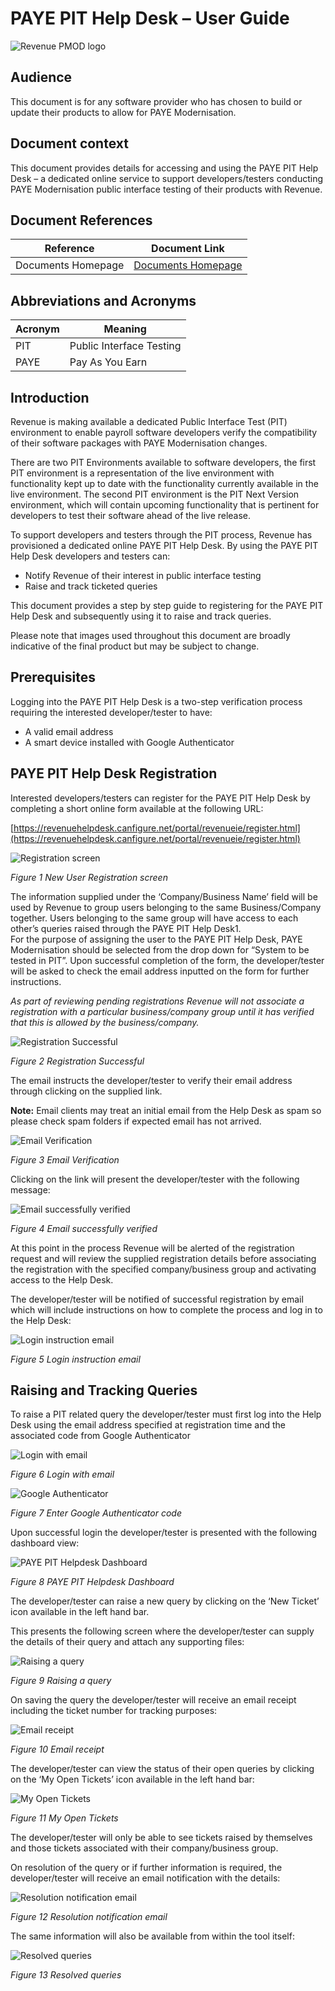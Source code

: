 # PAYE PIT Help Desk – User Guide 

![Revenue PMOD logo](./payepithelpdeskuserguide/image_5.png)

## Audience
This document is for any software provider who has chosen to build or update their products to allow for PAYE Modernisation.

## Document context
This document provides details for accessing and using the PAYE PIT Help Desk – a dedicated online service to support developers/testers conducting PAYE Modernisation public interface testing of their products with Revenue.

## Document References 

| Reference | Document Link |
| ----------- | ----------- |
| Documents Homepage | [Documents Homepage](https://revenue-ie.github.io/paye-employers-documentation/) |
 
## Abbreviations and Acronyms 

| Acronym | Meaning |
| ----------- | ----------- |
| PIT | Public Interface Testing |
| PAYE | Pay As You Earn |

## Introduction

Revenue is making available a dedicated Public Interface Test (PIT) environment to enable payroll 
software developers verify the compatibility of their software packages with PAYE Modernisation 
changes. 

There are two PIT Environments available to software developers, the first PIT environment is a 
representation of the live environment with functionality kept up to date with the functionality 
currently available in the live environment. The second PIT environment is the PIT Next Version 
environment, which will contain upcoming functionality that is pertinent for developers to test their 
software ahead of the live release.

To support developers and testers through the PIT process, Revenue has provisioned a dedicated 
online PAYE PIT Help Desk.  By using the PAYE PIT Help Desk developers and testers can: 

- Notify Revenue of their interest in public interface testing 
- Raise and track ticketed queries 

This document provides a step by step guide to registering for the PAYE PIT Help Desk and 
subsequently using it to raise and track queries. 

Please note that images used throughout this document are broadly indicative of the final product 
but may be subject to change. 

## Prerequisites 

Logging into the PAYE PIT Help Desk is a two-step verification process requiring the interested 
developer/tester to have: 

- A valid email address 
- A smart device installed with Google Authenticator 

## PAYE PIT Help Desk Registration 

Interested developers/testers can register for the PAYE PIT Help Desk by completing a short online 
form available at the following URL: 

[https://revenuehelpdesk.canfigure.net/portal/revenueie/register.html](https://revenuehelpdesk.canfigure.net/portal/revenueie/register.html)  

![Registration screen](./payepithelpdeskuserguide/image_11.png)

*Figure 1 New User Registration screen*

The information supplied under the ‘Company/Business Name’ field will be used by Revenue to 
group users belonging to the same Business/Company together.  Users belonging to the same group 
will have access to each other’s queries raised through the PAYE PIT Help Desk1.   
For the purpose of assigning the user to the PAYE PIT Help Desk, PAYE Modernisation should be 
selected from the drop down for “System to be tested in PIT”. 
Upon successful completion of the form, the developer/tester will be asked to check the email 
address inputted on the form for further instructions. 
 
*As part of reviewing pending registrations Revenue will not associate a registration with a particular business/company group until it has verified that this is allowed by the business/company.*

![Registration Successful](./payepithelpdeskuserguide/image_13.png)

*Figure 2 Registration Successful*

The email instructs the developer/tester to verify their email address through clicking on the 
supplied link.

**Note:**  Email clients may treat an initial email from the Help Desk as spam so please check spam 
folders if expected email has not arrived. 

![Email Verification](./payepithelpdeskuserguide/image_15.png)

*Figure 3 Email Verification*

Clicking on the link will present the developer/tester with the following message: 

![Email successfully verified](./payepithelpdeskuserguide/image_16.png)

*Figure 4 Email successfully verified*

At this point in the process Revenue will be alerted of the registration request and will review the 
supplied registration details before associating the registration with the specified company/business 
group and activating access to the Help Desk.

The developer/tester will be notified of successful registration by email which will include 
instructions on how to complete the process and log in to the Help Desk:

![Login instruction email](./payepithelpdeskuserguide/image_18.png)

*Figure 5 Login instruction email*

## Raising and Tracking Queries

To raise a PIT related query the developer/tester must first log into the Help Desk using the email 
address specified at registration time and the associated code from Google Authenticator 
 
![Login with email](./payepithelpdeskuserguide/image_20.png)

*Figure 6 Login with email*

![Google Authenticator](./payepithelpdeskuserguide/image_21.png)

*Figure 7 Enter Google Authenticator code*

Upon successful login the developer/tester is presented with the following dashboard view:

![PAYE PIT Helpdesk Dashboard](./payepithelpdeskuserguide/image_23.png)

*Figure 8 PAYE PIT Helpdesk Dashboard*

The developer/tester can raise a new query by clicking on the ‘New Ticket’ icon available in the left 
hand bar.

This presents the following screen where the developer/tester can supply the details of their query 
and attach any supporting files:

![Raising a query](./payepithelpdeskuserguide/image_24.png)

*Figure 9 Raising a query*

On saving the query the developer/tester will receive an email receipt including the ticket number 
for tracking purposes: 

![Email receipt](./payepithelpdeskuserguide/image_26.png)

*Figure 10 Email receipt*

The developer/tester can view the status of their open queries by clicking on the ‘My Open Tickets’ 
icon available in the left hand bar:

![My Open Tickets](./payepithelpdeskuserguide/image_29.png)

*Figure 11 My Open Tickets*

The developer/tester will only be able to see tickets raised by themselves and those tickets 
associated with their company/business group.

On resolution of the query or if further information is required, the developer/tester will receive an 
email notification with the details: 

![Resolution notification email](./payepithelpdeskuserguide/image_31.png)

*Figure 12 Resolution notification email*

The same information will also be available from within the tool itself: 

![Resolved queries](./payepithelpdeskuserguide/image_33.png)

*Figure 13 Resolved queries*






